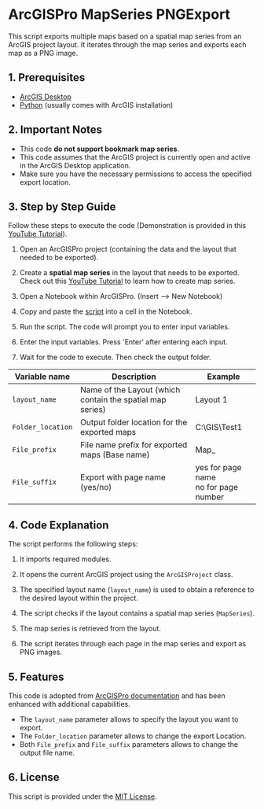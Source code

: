 # ArcGISPro MapSeries PNGExport
This script exports multiple maps based on a spatial map series from an ArcGIS project layout. It iterates through the map series and exports each map as a PNG image.

## 1. Prerequisites

- [ArcGIS Desktop](https://www.esri.com/en-us/arcgis/products/arcgis-desktop/overview)
- [Python](https://www.python.org/) (usually comes with ArcGIS installation)

## 2. Important Notes

- This code **do not support bookmark map series**.
- This code assumes that the ArcGIS project is currently open and active in the ArcGIS Desktop application.
- Make sure you have the necessary permissions to access the specified export location.

## 3. Step by Step Guide

Follow these steps to execute the code (Demonstration is provided in this [YouTube Tutorial](https://www.youtube.com/watch?v=IgkXu33A6YI)).

1. Open an ArcGISPro project (containing the data and the layout that needed to be exported).

3. Create a **spatial map series** in the layout that needs to be exported. <br> Check out this [YouTube Tutorial](https://www.youtube.com/watch?v=MNG381rli24) to learn how to create map series.

5. Open a Notebook within ArcGISPro. (Insert --> New Notebook)

6. Copy and paste the [script](ArcGISPro_MapSeries_PNGExport) into a cell in the Notebook.

7. Run the script. The code will prompt you to enter input variables.
   
9. Enter the input variables. Press 'Enter' after entering each input.
   
11. Wait for the code to execute. Then check the output folder.

| Variable name | Description | Example | 
| -------- | -------- | -------- |
| `layout_name` | Name of the Layout (which contain the spatial map series) | Layout 1|
| `Folder_location` | Output folder location for the exported maps | C:\GIS\Test1|
| `File_prefix` | File name prefix for exported maps (Base name) | Map_|
| `File_suffix` | Export with page name (yes/no) | yes for page name <br> no for page number|

## 4. Code Explanation

The script performs the following steps:

1. It imports required modules.

2. It opens the current ArcGIS project using the `ArcGISProject` class.

3. The specified layout name (`layout_name`) is used to obtain a reference to the desired layout within the project.

4. The script checks if the layout contains a spatial map series (`MapSeries`).

5. The map series is retrieved from the layout.

6. The script iterates through each page in the map series and export as PNG images.

## 5. Features

This code is adopted from  [ArcGISPro documentation](https://pro.arcgis.com/en/pro-app/latest/arcpy/mapping/mapseries-class.htm) and has been enhanced with additional capabilities.
- The `layout_name` parameter allows to specify the layout you want to export.
- The `Folder_location` parameter allows to change the export Location.
- Both `File_prefix` and `File_suffix` parameters allows to change the output file name.


## 6. License

This script is provided under the [MIT License](LICENSE).
